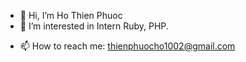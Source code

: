 - 👋 Hi, I’m Ho Thien Phuoc
- 👀 I’m interested in Intern Ruby, PHP.
<!-- - 🌱 I’m currently learning Ruby
- 💞️ I’m looking to collaborate on ... -->
- 📫 How to reach me: thienphuocho1002@gmail.com

<!---
ThienPhuoc1002/ThienPhuoc1002 is a ✨ special ✨ repository because its `README.md` (this file) appears on your GitHub profile.
You can click the Preview link to take a look at your changes.
--->

